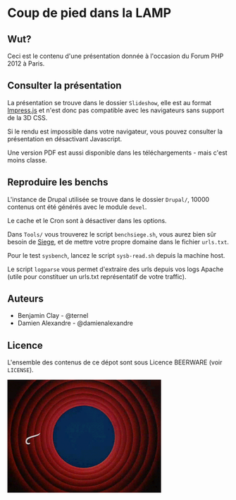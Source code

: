 Coup de pied dans la LAMP
=========================

Wut?
----

Ceci est le contenu d'une présentation donnée à l'occasion du Forum PHP 2012 à Paris.

Consulter la présentation
-------------------------

La présentation se trouve dans le dossier `Slideshow`,
elle est au format [Impress.js](https://github.com/bartaz/impress.js) et n'est donc pas compatible avec les
navigateurs sans support de la 3D CSS.

Si le rendu est impossible dans votre navigateur, vous pouvez consulter la présentation en désactivant Javascript.

Une version PDF est aussi disponible dans les téléchargements - mais c'est moins classe.

Reproduire les benchs
---------------------

L'instance de Drupal utilisée se trouve dans le dossier `Drupal/`,
10000 contenus ont été générés avec le module `devel`.

Le cache et le Cron sont à désactiver dans les options.

Dans `Tools/` vous trouverez le script `benchsiege.sh`, vous aurez bien sûr
besoin de [Siege](http://www.joedog.org/siege-home/), et de mettre votre propre domaine
dans le fichier `urls.txt`.

Pour le test `sysbench`, lancez le script `sysb-read.sh` depuis la machine host.

Le script `logparse` vous permet d'extraire des urls depuis vos logs Apache (utile pour constituer un urls.txt
représentatif de votre traffic).

Auteurs
-------

- Benjamin Clay - @ternel
- Damien Alexandre - @damienalexandre

Licence
-------

L'ensemble des contenus de ce dépot sont sous Licence BEERWARE (voir `LICENSE`).

![That's all](https://github.com/damienalexandre/lamp-website/raw/master/Slideshow/img/thatsall.gif)
